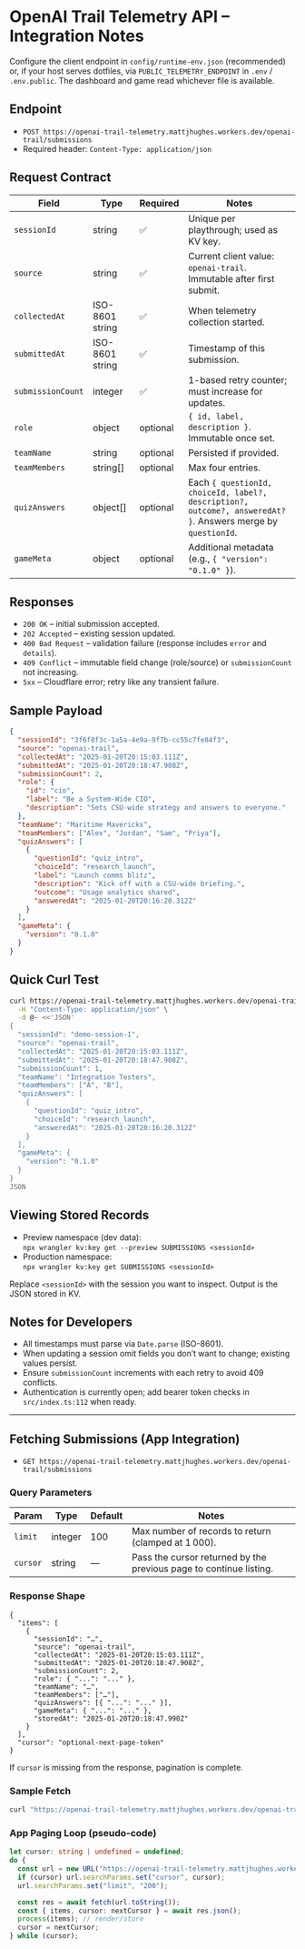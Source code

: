 # OpenAI Trail Telemetry API – Integration Notes

Configure the client endpoint in `config/runtime-env.json` (recommended) or, if your host serves dotfiles, via `PUBLIC_TELEMETRY_ENDPOINT` in `.env` / `.env.public`. The dashboard and game read whichever file is available.

## Endpoint
- `POST https://openai-trail-telemetry.mattjhughes.workers.dev/openai-trail/submissions`
- Required header: `Content-Type: application/json`

## Request Contract
| Field | Type | Required | Notes |
|-------|------|----------|-------|
| `sessionId` | string | ✅ | Unique per playthrough; used as KV key. |
| `source` | string | ✅ | Current client value: `openai-trail`. Immutable after first submit. |
| `collectedAt` | ISO-8601 string | ✅ | When telemetry collection started. |
| `submittedAt` | ISO-8601 string | ✅ | Timestamp of this submission. |
| `submissionCount` | integer | ✅ | 1-based retry counter; must increase for updates. |
| `role` | object | optional | `{ id, label, description }`. Immutable once set. |
| `teamName` | string | optional | Persisted if provided. |
| `teamMembers` | string[] | optional | Max four entries. |
| `quizAnswers` | object[] | optional | Each `{ questionId, choiceId, label?, description?, outcome?, answeredAt? }`. Answers merge by `questionId`. |
| `gameMeta` | object | optional | Additional metadata (e.g., `{ "version": "0.1.0" }`). |

## Responses
- `200 OK` – initial submission accepted.
- `202 Accepted` – existing session updated.
- `400 Bad Request` – validation failure (response includes `error` and `details`).
- `409 Conflict` – immutable field change (role/source) or `submissionCount` not increasing.
- `5xx` – Cloudflare error; retry like any transient failure.

## Sample Payload
```json
{
  "sessionId": "3f6f8f3c-1a5a-4e9a-9f7b-cc55c7fe84f3",
  "source": "openai-trail",
  "collectedAt": "2025-01-20T20:15:03.111Z",
  "submittedAt": "2025-01-20T20:18:47.908Z",
  "submissionCount": 2,
  "role": {
    "id": "cio",
    "label": "Be a System-Wide CIO",
    "description": "Sets CSU-wide strategy and answers to everyone."
  },
  "teamName": "Maritime Mavericks",
  "teamMembers": ["Alex", "Jordan", "Sam", "Priya"],
  "quizAnswers": [
    {
      "questionId": "quiz_intro",
      "choiceId": "research_launch",
      "label": "Launch comms blitz",
      "description": "Kick off with a CSU-wide briefing.",
      "outcome": "Usage analytics shared",
      "answeredAt": "2025-01-20T20:16:20.312Z"
    }
  ],
  "gameMeta": {
    "version": "0.1.0"
  }
}
```

## Quick Curl Test
```bash
curl https://openai-trail-telemetry.mattjhughes.workers.dev/openai-trail/submissions \
  -H "Content-Type: application/json" \
  -d @- <<'JSON'
{
  "sessionId": "demo-session-1",
  "source": "openai-trail",
  "collectedAt": "2025-01-20T20:15:03.111Z",
  "submittedAt": "2025-01-20T20:18:47.908Z",
  "submissionCount": 1,
  "teamName": "Integration Testers",
  "teamMembers": ["A", "B"],
  "quizAnswers": [
    {
      "questionId": "quiz_intro",
      "choiceId": "research_launch",
      "answeredAt": "2025-01-20T20:16:20.312Z"
    }
  ],
  "gameMeta": {
    "version": "0.1.0"
  }
}
JSON
```

## Viewing Stored Records
- Preview namespace (dev data):  
  `npx wrangler kv:key get --preview SUBMISSIONS <sessionId>`
- Production namespace:  
  `npx wrangler kv:key get SUBMISSIONS <sessionId>`

Replace `<sessionId>` with the session you want to inspect. Output is the JSON stored in KV.

## Notes for Developers
- All timestamps must parse via `Date.parse` (ISO-8601).
- When updating a session omit fields you don’t want to change; existing values persist.
- Ensure `submissionCount` increments with each retry to avoid 409 conflicts.
- Authentication is currently open; add bearer token checks in `src/index.ts:112` when ready.

---

## Fetching Submissions (App Integration)
- `GET https://openai-trail-telemetry.mattjhughes.workers.dev/openai-trail/submissions`

### Query Parameters
| Param | Type | Default | Notes |
|-------|------|---------|-------|
| `limit` | integer | 100 | Max number of records to return (clamped at 1 000). |
| `cursor` | string | — | Pass the cursor returned by the previous page to continue listing. |

### Response Shape
```jsonc
{
  "items": [
    {
      "sessionId": "…",
      "source": "openai-trail",
      "collectedAt": "2025-01-20T20:15:03.111Z",
      "submittedAt": "2025-01-20T20:18:47.908Z",
      "submissionCount": 2,
      "role": { "...": "..." },
      "teamName": "…",
      "teamMembers": ["…"],
      "quizAnswers": [{ "...": "..." }],
      "gameMeta": { "...": "..." },
      "storedAt": "2025-01-20T20:18:47.990Z"
    }
  ],
  "cursor": "optional-next-page-token"
}
```
If `cursor` is missing from the response, pagination is complete.

### Sample Fetch
```bash
curl "https://openai-trail-telemetry.mattjhughes.workers.dev/openai-trail/submissions?limit=200"
```

### App Paging Loop (pseudo-code)
```ts
let cursor: string | undefined = undefined;
do {
  const url = new URL("https://openai-trail-telemetry.mattjhughes.workers.dev/openai-trail/submissions");
  if (cursor) url.searchParams.set("cursor", cursor);
  url.searchParams.set("limit", "200");

  const res = await fetch(url.toString());
  const { items, cursor: nextCursor } = await res.json();
  process(items); // render/store
  cursor = nextCursor;
} while (cursor);
```
